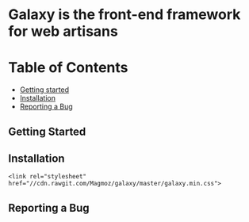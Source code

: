 Galaxy is the front-end framework for web artisans	
======

# Table of Contents
- [Getting started](#getting-started)
- [Installation](#installation)
- [Reporting a Bug](#reporting-a-bug)

## Getting Started



## Installation

`<link rel="stylesheet" href="//cdn.rawgit.com/Magmoz/galaxy/master/galaxy.min.css">`


## Reporting a Bug
